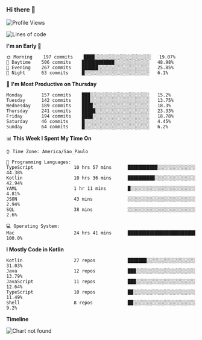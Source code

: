 ### Hi there 👋

<!--
**fernandonogueira/fernandonogueira** is a ✨ _special_ ✨ repository because its `README.md` (this file) appears on your GitHub profile.

Here are some ideas to get you started:

- 🔭 I’m currently working on ...
- 🌱 I’m currently learning ...
- 👯 I’m looking to collaborate on ...
- 🤔 I’m looking for help with ...
- 💬 Ask me about ...
- 📫 How to reach me: ...
- 😄 Pronouns: ...
- ⚡ Fun fact: ...
-->

<!--START_SECTION:waka-->
![Profile Views](http://img.shields.io/badge/Profile%20Views-1-blue)

![Lines of code](https://img.shields.io/badge/From%20Hello%20World%20I%27ve%20Written-592081%20lines%20of%20code-blue)

**I'm an Early 🐤** 

```text
🌞 Morning    197 commits    ████░░░░░░░░░░░░░░░░░░░░░   19.07% 
🌆 Daytime    506 commits    ████████████░░░░░░░░░░░░░   48.98% 
🌃 Evening    267 commits    ██████░░░░░░░░░░░░░░░░░░░   25.85% 
🌙 Night      63 commits     █░░░░░░░░░░░░░░░░░░░░░░░░   6.1%

```
📅 **I'm Most Productive on Thursday** 

```text
Monday       157 commits    ███░░░░░░░░░░░░░░░░░░░░░░   15.2% 
Tuesday      142 commits    ███░░░░░░░░░░░░░░░░░░░░░░   13.75% 
Wednesday    189 commits    ████░░░░░░░░░░░░░░░░░░░░░   18.3% 
Thursday     241 commits    █████░░░░░░░░░░░░░░░░░░░░   23.33% 
Friday       194 commits    ████░░░░░░░░░░░░░░░░░░░░░   18.78% 
Saturday     46 commits     █░░░░░░░░░░░░░░░░░░░░░░░░   4.45% 
Sunday       64 commits     █░░░░░░░░░░░░░░░░░░░░░░░░   6.2%

```


📊 **This Week I Spent My Time On** 

```text
⌚︎ Time Zone: America/Sao_Paulo

💬 Programming Languages: 
TypeScript               10 hrs 57 mins      ███████████░░░░░░░░░░░░░░   44.38% 
Kotlin                   10 hrs 36 mins      ██████████░░░░░░░░░░░░░░░   42.94% 
YAML                     1 hr 11 mins        █░░░░░░░░░░░░░░░░░░░░░░░░   4.81% 
JSON                     43 mins             ░░░░░░░░░░░░░░░░░░░░░░░░░   2.94% 
SQL                      38 mins             ░░░░░░░░░░░░░░░░░░░░░░░░░   2.6%

💻 Operating System: 
Mac                      24 hrs 41 mins      █████████████████████████   100.0%

```

**I Mostly Code in Kotlin** 

```text
Kotlin                   27 repos            ███████░░░░░░░░░░░░░░░░░░   31.03% 
Java                     12 repos            ███░░░░░░░░░░░░░░░░░░░░░░   13.79% 
JavaScript               11 repos            ███░░░░░░░░░░░░░░░░░░░░░░   12.64% 
TypeScript               10 repos            ██░░░░░░░░░░░░░░░░░░░░░░░   11.49% 
Shell                    8 repos             ██░░░░░░░░░░░░░░░░░░░░░░░   9.2%

```


**Timeline**

![Chart not found](https://raw.githubusercontent.com/fernandonogueira/fernandonogueira/master/charts/bar_graph.png) 


<!--END_SECTION:waka-->
